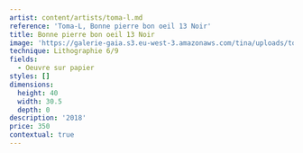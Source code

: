 ```yaml
---
artist: content/artists/toma-l.md
reference: 'Toma-L, Bonne pierre bon oeil 13 Noir'
title: Bonne pierre bon oeil 13 Noir
image: 'https://galerie-gaia.s3.eu-west-3.amazonaws.com/tina/uploads/toma-l/galeriegaia_tomal_bonnepierrebonoeil-13-noir-_40x30-5-01.jpg'
technique: Lithographie 6/9
fields:
  - Oeuvre sur papier
styles: []
dimensions:
  height: 40
  width: 30.5
  depth: 0
description: '2018'
price: 350
contextual: true
---
```


